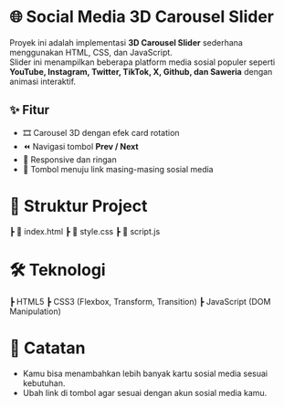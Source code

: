 # 🌐 Social Media 3D Carousel Slider

Proyek ini adalah implementasi **3D Carousel Slider** sederhana menggunakan HTML, CSS, dan JavaScript.  
Slider ini menampilkan beberapa platform media sosial populer seperti **YouTube, Instagram, Twitter, TikTok, X, Github, dan Saweria** dengan animasi interaktif.

## ✨ Fitur
- 🎞️ Carousel 3D dengan efek card rotation  
- ⏪ Navigasi tombol **Prev / Next**  
- 📱 Responsive dan ringan  
- 🔗 Tombol menuju link masing-masing sosial media  

# 📂 Struktur Project
 ┣ 📜 index.html
 ┣ 📜 style.css
 ┣ 📜 script.js

# 🛠️ Teknologi
 ┣ HTML5
 ┣ CSS3 (Flexbox, Transform, Transition)
 ┣ JavaScript (DOM Manipulation)

# 📌 Catatan
 * Kamu bisa menambahkan lebih banyak kartu sosial media sesuai kebutuhan.
 * Ubah link di tombol agar sesuai dengan akun sosial media kamu.
